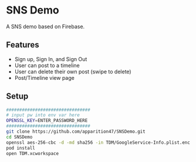 # SNS Demo

A SNS demo based on Firebase.

## Features

* Sign up, Sign In, and Sign Out
* User can post to a timeline
* User can delete their own post (swipe to delete)
* Post/Timeline view page


## Setup

```bash
################################
# input pw into env var here
OPENSSL_KEY=ENTER_PASSWORD_HERE
################################
git clone https://github.com/apparition47/SNSDemo.git
cd SNSDemo
openssl aes-256-cbc -d -md sha256 -in TDM/GoogleService-Info.plist.enc -out TDM/GoogleService-Info.plist -k ${OPENSSL_KEY}
pod install
open TDM.xcworkspace
```